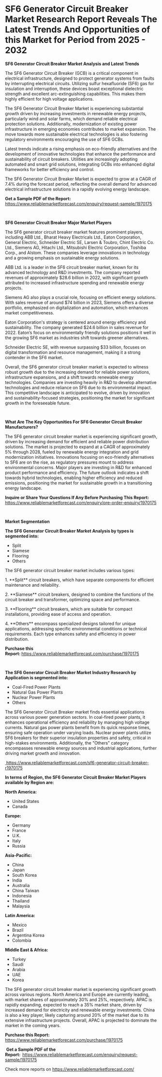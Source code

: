 <p><h1>SF6 Generator Circuit Breaker Market Research Report Reveals The Latest Trends And Opportunities of this Market for Period from 2025 - 2032</h1></p><p><strong>SF6 Generator Circuit Breaker Market Analysis and Latest Trends</strong></p>
<p><p>The SF6 Generator Circuit Breaker (GCB) is a critical component in electrical infrastructure, designed to protect generator systems from faults by interrupting electrical circuits. Utilizing sulfur hexafluoride (SF6) gas for insulation and interruption, these devices boast exceptional dielectric strength and excellent arc-extinguishing capabilities. This makes them highly efficient for high voltage applications.</p><p>The SF6 Generator Circuit Breaker Market is experiencing substantial growth driven by increasing investments in renewable energy projects, particularly wind and solar farms, which demand reliable electrical protection solutions. Additionally, modernization of existing power infrastructure in emerging economies contributes to market expansion. The move towards more sustainable electrical technologies is also fostering regulatory environments encouraging the use of SF6 GCBs.</p><p>Latest trends indicate a rising emphasis on eco-friendly alternatives and the development of innovative technologies that enhance the performance and sustainability of circuit breakers. Utilities are increasingly adopting automated and smart grid solutions, integrating GCBs into enhanced digital frameworks for better efficiency and control.</p><p>The SF6 Generator Circuit Breaker Market is expected to grow at a CAGR of 7.4% during the forecast period, reflecting the overall demand for advanced electrical infrastructure solutions in a rapidly evolving energy landscape.</p></p>
<p><strong>Get a Sample PDF of the Report:&nbsp;</strong> <a href="https://www.reliablemarketforecast.com/enquiry/request-sample/1970175?utm_campaign=2754&utm_medium=2&utm_source=Github&utm_content=ia&utm_term=08042025&utm_id=sf6-generator-circuit-breaker">https://www.reliablemarketforecast.com/enquiry/request-sample/1970175</a></p>
<p>&nbsp;</p>
<p><strong>SF6 Generator Circuit Breaker Major Market Players</strong></p>
<p><p>The SF6 generator circuit breaker market features prominent players, including ABB Ltd., Bharat Heavy Electricals Ltd., Eaton Corporation, General Electric, Schneider Electric SE, Larsen & Toubro, Chint Electric Co. Ltd., Siemens AG, Hitachi Ltd., Mitsubishi Electric Corporation, Toshiba Corp., and Alstom. These companies leverage innovations in technology and a growing emphasis on sustainable energy solutions.</p><p>ABB Ltd. is a leader in the SF6 circuit breaker market, known for its advanced technology and R&D investments. The company reported revenues of approximately $28.6 billion in 2022, with significant growth attributed to increased infrastructure spending and renewable energy projects.</p><p>Siemens AG also plays a crucial role, focusing on efficient energy solutions. With sales revenue of around $74 billion in 2023, Siemens offers a diverse portfolio, emphasized on digitalization and automation, which enhances market competitiveness.</p><p>Eaton Corporation's strategy is centered around energy efficiency and sustainability. The company generated $24.6 billion in sales revenue for 2022. Eaton’s focus on environmentally friendly solutions positions it well in the growing SF6 market as industries shift towards greener alternatives.</p><p>Schneider Electric SE, with revenue surpassing $33 billion, focuses on digital transformation and resource management, making it a strong contender in the SF6 market. </p><p>Overall, the SF6 generator circuit breaker market is expected to witness robust growth due to the increasing demand for reliable power solutions, infrastructure expansions, and a shift towards renewable energy technologies. Companies are investing heavily in R&D to develop alternative technologies and reduce reliance on SF6 due to its environmental impact. This competitive landscape is anticipated to evolve, driven by innovation and sustainability-focused strategies, positioning the market for significant growth in the foreseeable future.</p></p>
<p>&nbsp;</p>
<p><strong>What Are The Key Opportunities For SF6 Generator Circuit Breaker Manufacturers?</strong></p>
<p><p>The SF6 generator circuit breaker market is experiencing significant growth, driven by increasing demand for efficient and reliable power distribution solutions. The market is projected to expand at a CAGR of approximately 5% through 2028, fueled by renewable energy integration and grid modernization initiatives. Innovations focusing on eco-friendly alternatives to SF6 are on the rise, as regulatory pressures mount to address environmental concerns. Major players are investing in R&D for enhanced product performance and efficiency. The future outlook indicates a shift towards hybrid technologies, enabling higher efficiency and reduced emissions, positioning the market for sustainable growth in a transitioning energy landscape.</p></p>
<p><strong>Inquire or Share Your Questions If Any Before Purchasing This Report:</strong> <a href="https://www.reliablemarketforecast.com/enquiry/pre-order-enquiry/1970175?utm_campaign=2754&utm_medium=2&utm_source=Github&utm_content=ia&utm_term=08042025&utm_id=sf6-generator-circuit-breaker">https://www.reliablemarketforecast.com/enquiry/pre-order-enquiry/1970175</a></p>
<p>&nbsp;</p>
<p><strong>Market Segmentation</strong></p>
<p><strong>The SF6 Generator Circuit Breaker Market Analysis by types is segmented into:</strong></p>
<p><ul><li>Split</li><li>Siamese</li><li>Flooring</li><li>Others</li></ul></p>
<p><p>The SF6 generator circuit breaker market includes various types: </p><p>1. **Split** circuit breakers, which have separate components for efficient maintenance and reliability.</p><p>2. **Siamese** circuit breakers, designed to combine the functions of the circuit breaker and transformer, optimizing space and performance.</p><p>3. **Flooring** circuit breakers, which are suitable for compact installations, providing ease of access and operation.</p><p>4. **Others** encompass specialized designs tailored for unique applications, addressing specific environmental conditions or technical requirements. Each type enhances safety and efficiency in power distribution.</p></p>
<p><strong>Purchase this Report:&nbsp;</strong><a href="https://www.reliablemarketforecast.com/purchase/1970175?utm_campaign=2754&utm_medium=2&utm_source=Github&utm_content=ia&utm_term=08042025&utm_id=sf6-generator-circuit-breaker">https://www.reliablemarketforecast.com/purchase/1970175</a></p>
<p>&nbsp;</p>
<p><strong>The SF6 Generator Circuit Breaker Market Industry Research by Application is segmented into:</strong></p>
<p><ul><li>Coal-Fired Power Plants</li><li>Natural Gas Power Plants</li><li>Nuclear Power Plants</li><li>Others</li></ul></p>
<p><p>The SF6 Generator Circuit Breaker market finds essential applications across various power generation sectors. In coal-fired power plants, it enhances operational efficiency and reliability by managing high voltage currents. Natural gas power plants benefit from its quick response times, ensuring safe operation under varying loads. Nuclear power plants utilize SF6 breakers for their superior insulation properties and safety, critical in high-stakes environments. Additionally, the "Others" category encompasses renewable energy sources and industrial applications, further driving market growth and innovation.</p></p>
<p><a href="https://www.reliablemarketforecast.com/sf6-generator-circuit-breaker-r1970175?utm_campaign=2754&utm_medium=2&utm_source=Github&utm_content=ia&utm_term=08042025&utm_id=sf6-generator-circuit-breaker">&nbsp;https://www.reliablemarketforecast.com/sf6-generator-circuit-breaker-r1970175</a></p>
<p><strong>In terms of Region, the SF6 Generator Circuit Breaker Market Players available by Region are:</strong></p>
<p>
    <p> <strong> North America: </strong>
        <ul>
            <li>United States</li>
            <li>Canada</li>
        </ul>
        </p> 
    <p> <strong> Europe: </strong>
        <ul>
            <li>Germany</li>
            <li>France</li>
            <li>U.K.</li>
            <li>Italy</li>
            <li>Russia</li>
        </ul>
        </p> 
    <p> <strong> Asia-Pacific: </strong>
        <ul>
            <li>China</li>
            <li>Japan</li>
            <li>South Korea</li>
            <li>India</li>
            <li>Australia</li>
            <li>China Taiwan</li>
            <li>Indonesia</li>
            <li>Thailand</li>
            <li>Malaysia</li>
        </ul>
        </p> 
    <p> <strong> Latin America: </strong>
        <ul>
            <li>Mexico</li>
            <li>Brazil</li>
            <li>Argentina Korea</li>
            <li>Colombia</li>
        </ul>
        </p> 
    <p> <strong> Middle East & Africa: </strong>
        <ul>
            <li>Turkey</li>
            <li>Saudi</li>
            <li>Arabia</li>
            <li>UAE</li>
            <li>Korea</li>
        </ul>
    </p>
    </p>
<p><p>The SF6 generator circuit breaker market is experiencing significant growth across various regions. North America and Europe are currently leading, with market shares of approximately 30% and 25%, respectively. APAC is rapidly expanding, expected to reach a 35% market share, driven by increased demand for electricity and renewable energy investments. China is also a key player, likely capturing around 20% of the market due to its extensive infrastructure projects. Overall, APAC is projected to dominate the market in the coming years.</p></p>
<p><strong>Purchase this Report: </strong><a href="https://www.reliablemarketforecast.com/purchase/1970175?utm_campaign=2754&utm_medium=2&utm_source=Github&utm_content=ia&utm_term=08042025&utm_id=sf6-generator-circuit-breaker">https://www.reliablemarketforecast.com/purchase/1970175</a></p>
<p>&nbsp;<strong>Get a Sample PDF of the Report:&nbsp;&nbsp;</strong><a href="https://www.reliablemarketforecast.com/enquiry/request-sample/1970175?utm_campaign=2754&utm_medium=2&utm_source=Github&utm_content=ia&utm_term=08042025&utm_id=sf6-generator-circuit-breaker">https://www.reliablemarketforecast.com/enquiry/request-sample/1970175</a></p>
<p><strong></strong></p>
<p>Check more reports on <a href="https://www.reliablemarketforecast.com/?utm_campaign=2754&utm_medium=2&utm_source=Github&utm_content=ia&utm_term=08042025&utm_id=sf6-generator-circuit-breaker">https://www.reliablemarketforecast.com/</a></p>